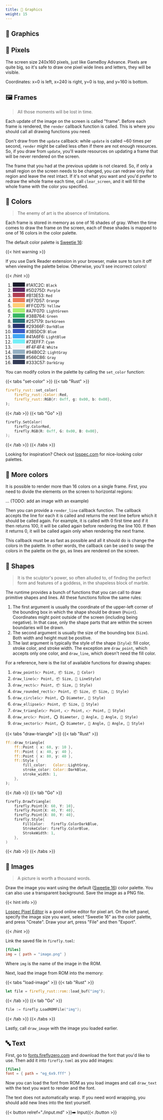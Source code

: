 ```yaml
---
title: 🎨 Graphics
weight: 15
---
```


## 🎨 Graphics

## 🔬 Pixels

The screen size 240x160 pixels, just like GameBoy Advance. Pixels are quite big, so it's safe to draw one pixel wide lines and letters, they will be visible.

Coordinates: x=0 is left, x=240 is right, y=0 is top, and y=160 is bottom.

## 🖼 Frames

> All those moments will be lost in time.

Each update of the image on the screen is called "frame". Before each frame is rendered, the `render` callback function is called. This is where you should call all drawing functions you need.

Don't draw from the `update` callback: while `update` is called ~60 times per second, `render` might be called less often if there are not enough resources. So, if you draw from `update`, you'll waste resources on updating a frame that will be never rendered on the screen.

The frame that you had at the previous update is not cleared. So, if only a small region on the screen needs to be changed, you can redraw only that region and leave the rest intact. If it's not what you want and you'd prefer to redraw the whole frame each time, call `clear_screen`, and it will fill the whole frame with the color you specified.

## 🎨 Colors

> The enemy of art is the absence of limitations.

Each frame is stored in memory as one of 16 shades of gray. When the time comes to draw the frame on the screen, each of these shades is mapped to one of 16 colors in the color palette.

The default color palette is [Sweetie 16](https://lospec.com/palette-list/sweetie-16):

{{< hint warning >}}

If you use Dark Reader extension in your browser, make sure to turn it off when viewing the palette below. Otherwise, you'll see incorrect colors!

{{< /hint >}}

1. <span style="background-color: #1a1c2c; min-width: 40px; height: 1em; display: inline-block"></span> #1A1C2C: `Black`
1. <span style="background-color: #5d275d; min-width: 40px; height: 1em; display: inline-block"></span> #5D275D: `Purple`
1. <span style="background-color: #b13e53; min-width: 40px; height: 1em; display: inline-block"></span> #B13E53: `Red`
1. <span style="background-color: #ef7d57; min-width: 40px; height: 1em; display: inline-block"></span> #EF7D57: `Orange`
1. <span style="background-color: #ffcd75; min-width: 40px; height: 1em; display: inline-block"></span> #FFCD75: `Yellow`
1. <span style="background-color: #a7f070; min-width: 40px; height: 1em; display: inline-block"></span> #A7F070: `LightGreen`
1. <span style="background-color: #38b764; min-width: 40px; height: 1em; display: inline-block"></span> #38B764: `Green`
1. <span style="background-color: #257179; min-width: 40px; height: 1em; display: inline-block"></span> #257179: `DarkGreen`
1. <span style="background-color: #29366f; min-width: 40px; height: 1em; display: inline-block"></span> #29366F: `DarkBlue`
1. <span style="background-color: #3b5dc9; min-width: 40px; height: 1em; display: inline-block"></span> #3B5DC9: `Blue`
1. <span style="background-color: #41a6f6; min-width: 40px; height: 1em; display: inline-block"></span> #41A6F6: `LightBlue`
1. <span style="background-color: #73eff7; min-width: 40px; height: 1em; display: inline-block"></span> #73EFF7: `Cyan`
1. <span style="background-color: #f4f4f4; min-width: 40px; height: 1em; display: inline-block"></span> #F4F4F4: `White`
1. <span style="background-color: #94b0c2; min-width: 40px; height: 1em; display: inline-block"></span> #94B0C2: `LightGray`
1. <span style="background-color: #566c86; min-width: 40px; height: 1em; display: inline-block"></span> #566C86: `Gray`
1. <span style="background-color: #333c57; min-width: 40px; height: 1em; display: inline-block"></span> #333C57: `DarkGray`

You can modify colors in the palette by calling the `set_color` function:

{{< tabs "set-color" >}}
{{< tab "Rust" >}}

```rust
firefly_rust::set_color(
    firefly_rust::Color::Red,
    firefly_rust::RGB{r: 0xff, g: 0x00, b: 0x00},
);
```

{{< /tab >}}
{{< tab "Go" >}}

```go
firefly.SetColor(
    firefly.ColorRed,
    firefly.RGB{R: 0xff, G: 0x00, B: 0x00},
);
```

{{< /tab >}}
{{< /tabs >}}

Looking for inspiration? Check out [lospec.com](https://lospec.com/palette-list/) for nice-looking color palettes.

## 🌈 More colors

It is possible to render more than 16 colors on a single frame. First, you need to divide the elements on the screen to horizontal regions:

... (TODO: add an image with an example)

Then you can provide a `render_line` callback function. The callback accepts the line for each it is called and returns the next line before which it should be called again. For example, it is called with 0 first time and if it then returns 100, it will be called again before rendering the line 100. If then it returns 0, it will be called again only when rendering the next frame.

This callback must be as fast as possible and all it should do is change the colors in the palette. In other words, the callback can be used to swap the colors in the palette on the go, as lines are rendered on the screen.

## 🔳 Shapes

> It is the sculptor's power, so often alluded to, of finding the perfect form and features of a goddess, in the shapeless block of marble.

The runtime provides a bunch of functions that you can call to draw primitive shapes and lines. All these functions follow the same rules:

1. The first argument is usually the coordinate of the upper-left corner of the bounding box in which the shape should be drawn (`Point`). Coordinates might point outside of the screen (including being negative). In that case, only the shape parts that are within the screen boundaries will be drawn.
1. The second argument is usually the size of the bounding box (`Size`). Both width and height must be positive.
1. The last argument is typically the style of the shape (`Style`): fill color, stroke color, and stroke width. The exception are `draw_point`, which accepts only one color, and `draw_line`, which doesn't need the fill color.

For a reference, here is the list of available functions for drawing shapes:

1. `draw_point(👉 Point, 📦 Size, 💄 Color)`
1. `draw_line(👉 Point, 📦 Size, 💄 LineStyle)`
1. `draw_rect(👉 Point, 📦 Size, 💄 Style)`
1. `draw_rounded_rect(👉 Point, 📦 Size, 📦 Size, 💄 Style)`
1. `draw_circle(👉 Point, ⭕ Diameter, 💄 Style)`
1. `draw_ellipse(👉 Point, 📦 Size, 💄 Style)`
1. `draw_triangle(👉 Point, 👉 Point, 👉 Point, 💄 Style)`
1. `draw_arc(👉 Point, ⭕ Diameter, 📐 Angle, 📐 Angle, 💄 Style)`
1. `draw_sector(👉 Point, ⭕ Diameter, 📐 Angle, 📐 Angle, 💄 Style)`

{{< tabs "draw-triangle" >}}
{{< tab "Rust" >}}

```rust
ff::draw_triangle(
    ff::Point { x: 60, y: 10 },
    ff::Point { x: 40, y: 40 },
    ff::Point { x: 80, y: 40 },
    ff::Style {
        fill_color:   Color::LightGray,
        stroke_color: Color::DarkBlue,
        stroke_width: 1,
    },
);
```

{{< /tab >}}
{{< tab "Go" >}}

```go
firefly.DrawTriangle(
    firefly.Point{X: 60, Y: 10},
    firefly.Point{X: 40, Y: 40},
    firefly.Point{X: 80, Y: 40},
    firefly.Style{
        FillColor:   firefly.ColorDarkBlue,
        StrokeColor: firefly.ColorBlue,
        StrokeWidth: 1,
    },
)
```

{{< /tab >}}
{{< /tabs >}}

## 📸 Images

> A picture is worth a thousand words.

Draw the image you want using the default ([Sweetie 16](https://lospec.com/palette-list/sweetie-16)) color palette. You can also use a transparent background. Save the image as a PNG file.

{{< hint info >}}

[Lospec Pixel Editor](https://apps.lospec.com/pixel-editor/) is a good online editor for pixel art. On the left panel, specify the image size you want, select "Sweetie 16" as the color palette, and press "Create". Draw your art, press "File" and then "Export".

{{< /hint >}}

Link the saved file in `firefly.toml`:

```toml
[files]
img = { path = "image.png" }
```

Where `img` is the name of the image in the ROM.

Next, load the image from ROM into the memory:

{{< tabs "load-image" >}}
{{< tab "Rust" >}}

```rust
let file = firefly_rust::rom::load_buf("img");
```

{{< /tab >}}
{{< tab "Go" >}}

```go
file := firefly.LoadROMFile("img");
```

{{< /tab >}}
{{< /tabs >}}

Lastly, call `draw_image` with the image you loaded earlier.

## 🔤 Text

First, go to [fonts.fireflyzero.com](https://fonts.fireflyzero.com/) and download the font that you'd like to use. Then add it into `firefly.toml` as you add images:

```toml
[files]
font = { path = "eg_6x9.fff" }
```

Now you can load the font from ROM as you load images and call `draw_text` with the text you want to render and the font.

The text does not automatically wrap. If you need word wrapping, you should add new lines into the text yourself.

{{< button relref="./input.md" >}}➡️ Input{{< /button >}}
